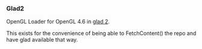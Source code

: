 ### Glad2
OpenGL Loader for OpenGL 4.6 in [glad 2](https://gen.glad.sh/#generator=c&api=gl%3D4.6&profile=gl%3Dcore%2Cgles1%3Dcommon).

This exists for the convenience of being able to FetchContent() the repo and have glad available that way.
